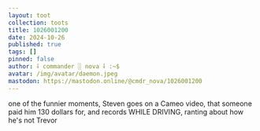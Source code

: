 ```yaml
---
layout: toot
collection: toots
title: 1026001200
date: 2024-10-26
published: true
tags: []
pinned: false
author: ⸸ commander ░ nova ⸸ :~$
avatar: /img/avatar/daemon.jpeg
mastodon: https://mastodon.online/@cmdr_nova/1026001200
---
```


one of the funnier moments, Steven goes on a Cameo video, that someone paid him 130 dollars for, and records WHILE DRIVING, ranting about how he's not Trevor
